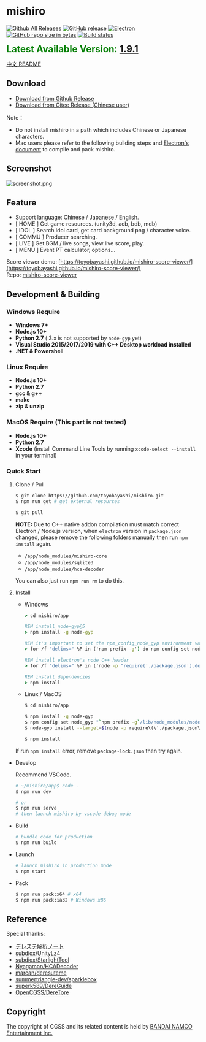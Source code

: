 # mishiro
[![Github All Releases](https://img.shields.io/github/downloads/toyobayashi/mishiro/total.svg)](https://github.com/toyobayashi/mishiro/releases)
[![GitHub release](https://img.shields.io/github/release/toyobayashi/mishiro.svg)](https://github.com/toyobayashi/mishiro/releases)
[![Electron](https://img.shields.io/badge/dynamic/json.svg?label=electron&url=https%3A%2F%2Fraw.githubusercontent.com%2Ftoyobayashi%2Fmishiro%2Fmaster%2Fapp%2Fpackage.json&query=%24.devDependencies.electron&colorB=9feaf9)](https://electronjs.org/)
[![GitHub repo size in bytes](https://img.shields.io/github/repo-size/toyobayashi/mishiro.svg)](https://github.com/toyobayashi/mishiro/archive/master.zip)
[![Build status](https://travis-ci.com/toyobayashi/mishiro.svg?branch=master)](https://travis-ci.com/toyobayashi/mishiro/)
<!-- [![Build status](https://ci.appveyor.com/api/projects/status/qv7x4qj669pyolfi/branch/master?svg=true)](https://ci.appveyor.com/project/toyobayashi/mishiro/branch/master) -->
<!-- [![Vue](https://img.shields.io/badge/dynamic/json.svg?label=vue&url=https%3A%2F%2Fraw.githubusercontent.com%2Ftoyobayashi%2Fmishiro%2Fmaster%2Fapp%2Fpackage.json&query=%24.dependencies.vue&colorB=41b883)](https://vuejs.org/)
[![Webpack](https://img.shields.io/badge/dynamic/json.svg?label=webpack&url=https%3A%2F%2Fraw.githubusercontent.com%2Ftoyobayashi%2Fmishiro%2Fmaster%2Fapp%2Fpackage.json&query=%24.devDependencies.webpack&colorB=55a7dd)](https://webpack.js.org/) -->

<font color="green" size=5>**Latest Available Version: [1.9.1](https://github.com/toyobayashi/mishiro/releases/tag/v1.9.1)**</font>

[中文 README](https://github.com/toyobayashi/mishiro/blob/master/README_CN.md)

## Download

* [Download from Github Release](https://github.com/toyobayashi/mishiro/releases)  
* [Download from Gitee Release (Chinese user)](https://gitee.com/toyobayashi/mishiro/releases)  

Note：

* Do not install mishiro in a path which includes Chinese or Japanese characters.
* Mac users please refer to the following building steps and [Electron's document](http://electronjs.org/docs/tutorial/application-distribution) to compile and pack mishiro.

## Screenshot

![screenshot.png](https://github.com/toyobayashi/mishiro/raw/master/img/screenshot.png)

## Feature

* Support language: Chinese / Japanese / English.
* [ HOME ] Get game resources. (unity3d, acb, bdb, mdb)
* [ IDOL ] Search idol card, get card background png / character voice.
* [ COMMU ] Producer searching.
* [ LIVE ] Get BGM / live songs, view live score, play.
* [ MENU ] Event PT calculator, options...

Score viewer demo: [https://toyobayashi.github.io/mishiro-score-viewer/](https://toyobayashi.github.io/mishiro-score-viewer/)  
Repo: [mishiro-score-viewer](https://github.com/toyobayashi/mishiro-score-viewer)

<!-- * [ IDOL ] Search idol card and download card background png from [starlight.kirara.ca](https://starlight.kirara.ca/) or character voice from game server. -->

## Development & Building

### Windows Require

* __Windows 7+__
* __Node.js 10+__
* __Python 2.7__ ( 3.x is not supported by `node-gyp` yet)
* __Visual Studio 2015/2017/2019 with C++ Desktop workload installed__
* __.NET & Powershell__  

### Linux Require

* __Node.js 10+__
* __Python 2.7__
* __gcc & g++__
* __make__
* __zip & unzip__

### MacOS Require (This part is not tested)
 
* __Node.js 10+__
* __Python 2.7__
* __Xcode__ (install Command Line Tools by running ```xcode-select --install``` in your terminal)

### Quick Start

1. Clone / Pull  

    ``` bash 
    $ git clone https://github.com/toyobayashi/mishiro.git
    $ npm run get # get external resources

    $ git pull
    ```

    **NOTE:** Due to C++ native addon compilation must match correct Electron / Node.js version, when `electron` version in `package.json` changed, please remove the following folders manually then run `npm install` again.

    * `/app/node_modules/mishiro-core`
    * `/app/node_modules/sqlite3`
    * `/app/node_modules/hca-decoder`

    You can also just run `npm run rm` to do this.

2. Install  

    * Windows

        ``` bat
        > cd mishiro/app

        REM install node-gyp@5
        > npm install -g node-gyp

        REM it's important to set the npm_config_node_gyp environment variable to tell npm using global installed node-gyp
        > for /f "delims=" %P in ('npm prefix -g') do npm config set node_gyp "%P\node_modules\node-gyp\bin\node-gyp.js"

        REM install electron's node C++ header
        > for /f "delims=" %P in ('node -p "require('./package.json').devDependencies.electron"') do node-gyp install --target=%P --dist-url=https://atom.io/download/electron

        REM install dependencies
        > npm install
        ```
    
    * Linux / MacOS

        ``` bash
        $ cd mishiro/app

        $ npm install -g node-gyp
        $ npm config set node_gyp "`npm prefix -g`/lib/node_modules/node-gyp/bin/node-gyp.js"
        $ node-gyp install --target=$(node -p require\(\'./package.json\'\).devDependencies.electron) --dist-url=https://atom.io/download/electron

        $ npm install
        ```

    If run `npm install` error, remove `package-lock.json` then try again.

* Develop

    Recommend VSCode.
    
    ``` bash
    # ~/mishiro/app$ code .
    $ npm run dev

    # or
    $ npm run serve
    # then launch mishiro by vscode debug mode
    ```

* Build  

    ``` bash
    # bundle code for production
    $ npm run build
    ```

* Launch  

    ``` bash
    # launch mishiro in production mode
    $ npm start
    ```

* Pack

    ``` bash
    $ npm run pack:x64 # x64 
    $ npm run pack:ia32 # Windows x86
    ```

## Reference
Special thanks:   
* [デレステ解析ノート](https://subdiox.github.io/deresute/)
* [subdiox/UnityLz4](https://github.com/subdiox/UnityLz4)
* [subdiox/StarlightTool](https://github.com/subdiox/StarlightTool)
* [Nyagamon/HCADecoder](https://github.com/Nyagamon/HCADecoder)
* [marcan/deresuteme](https://github.com/marcan/deresuteme)
* [summertriangle-dev/sparklebox](https://github.com/summertriangle-dev/sparklebox)
* [superk589/DereGuide](https://github.com/superk589/DereGuide)
* [OpenCGSS/DereTore](https://github.com/OpenCGSS/DereTore)


## Copyright
The copyright of CGSS and its related content is held by [BANDAI NAMCO Entertainment Inc.](https://bandainamcoent.co.jp/)  
